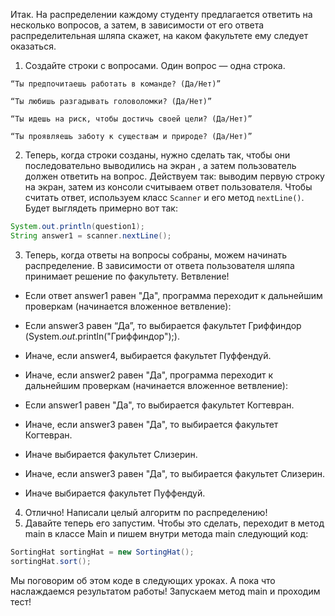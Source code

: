 Итак. На распределении каждому студенту предлагается ответить на несколько вопросов, 
а затем, в зависимости от его ответа распределительная шляпа скажет, на каком факультете ему следует оказаться.

1. Создайте строки с вопросами. Один вопрос — одна строка.

`“Ты предпочитаешь работать в команде? (Да/Нет)”`

`“Ты любишь разгадывать головоломки? (Да/Нет)”`

`“Ты идешь на риск, чтобы достичь своей цели? (Да/Нет)”`

`“Ты проявляешь заботу к существам и природе? (Да/Нет)”`

2. Теперь, когда строки созданы, нужно сделать так, чтобы они последовательно выводились на экран , 
а затем пользователь должен ответить на вопрос. 
Действуем так: выводим первую строку на экран, затем из консоли считываем ответ пользователя. 
Чтобы считать ответ, используем класс `Scanner` и его метод `nextLine()`. Будет выглядеть примерно вот так:

``` java
System.out.println(question1);
String answer1 = scanner.nextLine();
```
3. Теперь, когда ответы на вопросы собраны, можем начинать распределение. 
В зависимости от ответа пользователя шляпа принимает решение по факультету. Ветвление!

- Если ответ answer1 равен "Да", программа переходит к дальнейшим проверкам (начинается вложенное ветвление):

- Если answer3 равен “Да”, то выбирается факультет Гриффиндор (System.*out*.println("Гриффиндор");).

- Иначе, если answer4, выбирается факультет Пуффендуй.

- Иначе, если answer2 равен "Да", программа переходит к дальнейшим проверкам (начинается вложенное ветвление):

- Если answer1 равен "Да", то выбирается факультет Когтевран.

- Иначе, если answer3 равен "Да", то выбирается факультет Когтевран.

- Иначе выбирается факультет Слизерин.

- Иначе, если answer3 равен "Да", то выбирается факультет Слизерин.

- Иначе выбирается факультет Пуффендуй.

4. Отлично! Написали целый алгоритм по распределению! 
5. Давайте теперь его запустим. Чтобы это сделать, переходит в метод main в классе Main и пишем внутри метода main следующий код:

``` java
SortingHat sortingHat = new SortingHat();
sortingHat.sort();
```
Мы поговорим об этом коде в следующих уроках. 
А пока что наслаждаемся результатом работы! Запускаем метод main и проходим тест!